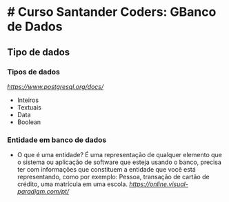# # Curso Santander Coders: GBanco de Dados

## Tipo de dados

### Tipos de dados
*https://www.postgresql.org/docs/*
- Inteiros
- Textuais
- Data
- Boolean

### Entidade em banco de dados

- O que é uma entidade? É uma representação de qualquer elemento que o sistema ou aplicação de software que esteja usando o banco, precisa ter com informações que constituem a entidade que você está representando, como por exemplo: Pessoa, transação de cartão de crédito, uma matrícula em uma escola.
*https://online.visual-paradigm.com/pt/*